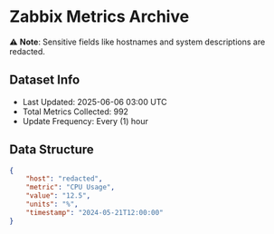 # Zabbix Metrics Archive

⚠️ **Note**: Sensitive fields like hostnames and system descriptions are redacted.

## Dataset Info
- Last Updated: 2025-06-06 03:00 UTC
- Total Metrics Collected: 992
- Update Frequency: Every (1) hour

## Data Structure
```json
{
    "host": "redacted",
    "metric": "CPU Usage",
    "value": "12.5",
    "units": "%",
    "timestamp": "2024-05-21T12:00:00"
}
```
